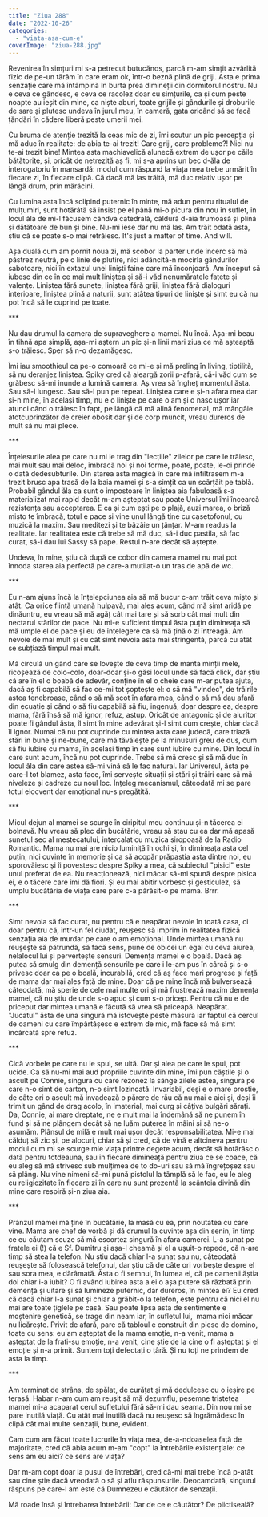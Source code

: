 ```yaml
---
title: "Ziua 288"
date: "2022-10-26"
categories: 
  - "viata-asa-cum-e"
coverImage: "ziua-288.jpg"
---
```


Revenirea în simțuri mi s-a petrecut butucănos, parcă m-am simțit azvârlită fizic de pe-un tărâm în care eram ok, într-o beznă plină de griji. Asta e prima senzație care mă întâmpină în burta prea dimineții din dormitorul nostru. Nu e ceva ce gândesc, e ceva ce racolez doar cu simțurile, ca și cum peste noapte au ieșit din mine, ca niște aburi, toate grijile și gândurile și droburile de sare și plutesc undeva în jurul meu, în cameră, gata oricând să se facă țăndări în cădere liberă peste umerii mei.

Cu bruma de atenție trezită la ceas mic de zi, îmi scutur un pic percepția și mă aduc în realitate: de abia te-ai trezit! Care griji, care probleme?! Nici nu te-ai trezit bine! Mintea asta machiavelică alunecă extrem de ușor pe căile bătătorite, și, oricât de netrezită aș fi, mi s-a aprins un bec d-ăla de interogatoriu în mansardă: modul cum răspund la viața mea trebe urmărit în fiecare zi, în fiecare clipă. Că dacă mă las trăită, mă duc relativ ușor pe lângă drum, prin mărăcini.

Cu lumina asta încă sclipind puternic în minte, mă adun pentru ritualul de mulțumiri, sunt hotărâtă să insist pe el până mi-o picura din nou în suflet, în locul ăla de mi-l făcusem cândva catedrală, căldură d-aia frumoasă și plină și dătătoare de bun și bine. Nu-mi iese dar nu mă las. Am trăit odată asta, știu că se poate s-o mai retrăiesc. It's just a matter of time. And will.

Așa duală cum am pornit noua zi, mă scobor la parter unde încerc să mă păstrez neutră, pe o linie de plutire, nici adâncită-n mocirla gândurilor sabotoare, nici în extazul unei liniști faine care mă înconjoară. Am început să iubesc din ce în ce mai mult liniștea și să-i văd nenumăratele fațete și valențe. Liniștea fără sunete, liniștea fără griji, liniștea fără dialoguri interioare, liniștea plină a naturii, sunt atâtea tipuri de liniște și simt eu că nu pot încă să le cuprind pe toate.

\*\*\*

Nu dau drumul la camera de supraveghere a mamei. Nu încă. Așa-mi beau în tihnă apa simplă, așa-mi aștern un pic și-n linii mari ziua ce mă așteaptă s-o trăiesc. Sper să n-o dezamăgesc.

Îmi iau smoothieul ca pe-o comoară ce mi-e și mă preling în living, tiptilită, să nu deranjez liniștea. Spiky cred că aleargă zorii p-afară, că-i văd cum se grăbesc să-mi inunde a lumină camera. Aș vrea să îngheț momentul ăsta. Sau să-l lungesc. Sau să-l pun pe repeat. Liniștea care e și-n afara mea dar și-n mine, în același timp, nu e o liniște pe care o am și o nasc ușor iar atunci când o trăiesc în fapt, pe lângă că mă alină fenomenal, mă mângâie atotcuprinzător de creier obosit dar și de corp muncit, vreau dureros de mult să nu mai plece. 

\*\*\*

Înțelesurile alea pe care nu mi le trag din "lecțiile" zilelor pe care le trăiesc, mai mult sau mai deloc, îmbracă noi și noi forme, poate, poate, le-oi prinde o dată dedesubturile. Din starea asta magică în care mă infiltrasem m-a trezit brusc apa trasă de la baia mamei și s-a simțit ca un scârțâit pe tablă. Probabil gândul ăla ca sunt o impostoare în liniștea aia fabuloasă s-a materializat mai rapid decât m-am așteptat sau poate Universul îmi încearcă rezistența sau acceptarea. E ca și cum ești pe o plajă, auzi marea, o briză mișto te îmbracă, totul e pace și vine unul lângă tine cu casetofonul, cu muzică la maxim. Sau meditezi și te bâzâie un țânțar. M-am readus la realitate. Iar realitatea este că trebe să mă duc, să-i duc pastila, să fac curat, să-i dau lui Sassy să pape. Restul n-are decât să aștepte.

Undeva, în mine, știu că după ce cobor din camera mamei nu mai pot înnoda starea aia perfectă pe care-a mutilat-o un tras de apă de wc. 

\*\*\*

Eu n-am ajuns încă la înțelepciunea aia să mă bucur c-am trăit ceva mișto și atât. Ca orice ființă umană hulpavă, mai ales acum, când mă simt aridă pe dinăuntru, eu vreau să mă agăț cât mai tare și să sorb cât mai mult din nectarul stărilor de pace. Nu mi-e suficient timpul ăsta puțin dimineața să mă umple el de pace și eu de înțelegere ca să mă țină o zi întreagă. Am nevoie de mai mult și cu cât simt nevoia asta mai stringentă, parcă cu atât se subțiază timpul mai mult.

Mă circulă un gând care se lovește de ceva timp de manta minții mele, ricoșează de colo-colo, doar-doar și-o găsi locul unde să facă click, dar știu că are în el o boabă de adevăr, conține în el o cheie care m-ar putea ajuta, dacă aș fi capabilă să fac ce-mi tot șoptește el: o să mă "vindec", de trăirile astea tenebroase, când o să mă scot în afara mea, când o să mă dau afară din ecuație și când o să fiu capabilă să fiu, ingenuă, doar despre ea, despre mama, fără însă să mă ignor, refuz, astup. Oricât de antagonic și de aiuritor poate fi gândul ăsta, îl simt în mine adevărat și-l simt cum crește, chiar dacă îl ignor. Numai că nu pot cuprinde cu mintea asta care judecă, care triază stări în bune și ne-bune, care mă tăvălește pe la minusuri greu de dus, cum să fiu iubire cu mama, în același timp în care sunt iubire cu mine. Din locul în care sunt acum, încă nu pot cuprinde. Trebe să mă cresc și să mă duc în locul ăla din care astea să-mi vină să le fac natural. Iar Universul, ăsta pe care-l tot blamez, asta face, îmi servește situații și stări și trăiri care să mă niveleze și cadreze cu noul loc. Înțeleg mecanismul, câteodată mi se pare totul elocvent dar emoțional nu-s pregătită. 

\*\*\*

Micul dejun al mamei se scurge în ciripitul meu continuu și-n tăcerea ei bolnavă. Nu vreau să plec din bucătărie, vreau să stau cu ea dar mă apasă sunetul sec al mestecatului, intercalat cu muzica siropoasă de la Radio Romantic. Mama nu mai are nicio luminiță în ochi și, în dimineața asta cel puțin, nici cuvinte în memorie și ca să acopăr prăpastia asta dintre noi, eu sporovăiesc și îi povestesc despre Spiky a mea, că subiectul "pisici" este unul preferat de ea. Nu reacționează, nici măcar să-mi spună despre pisica ei, e o tăcere care îmi dă fiori. Și eu mai abitir vorbesc și gesticulez, să umplu bucătăria de viața care pare c-a părăsit-o pe mama. Brrr.

\*\*\*

Simt nevoia să fac curat, nu pentru că e neapărat nevoie în toată casa, ci doar pentru că, într-un fel ciudat, reușesc să imprim în realitatea fizică senzația aia de murdar pe care o am emoțional. Unde mintea umană nu reușește să pătrundă, să facă sens, pune de obicei un egal cu ceva aiurea, nelalocul lui și pervertește sensuri. Demența mamei e o boală. Dacă aș putea să smulg din demență sensurile pe care i le-am pus în cârcă și s-o privesc doar ca pe o boală, incurabilă, cred că aș face mari progrese și față de mama dar mai ales față de mine. Doar că pe mine încă mă bulversează câteodată, mă sperie de cele mai multe ori și mă frustrează maxim demența mamei, că nu știu de unde s-o apuc și cum s-o pricep. Pentru că nu e de priceput dar mintea umană e făcută să vrea să priceapă. Neapărat. "Jucatul" ăsta de una singură mă istovește peste măsură iar faptul că cercul de oameni cu care împărtășesc e extrem de mic, mă face să mă simt încărcată spre refuz. 

\*\*\*

Cică vorbele pe care nu le spui, se uită. Dar și alea pe care le spui, pot ucide. Ca să nu-mi mai aud propriile cuvinte din mine, îmi pun căștile și o ascult pe Connie, singura cu care rezonez la sânge zilele astea, singura pe care n-o simt de carton, n-o simt lozincată. Invariabil, deși e o mare prostie, de câte ori o ascult mă invadează o părere de rău că nu mai e aici și, deși îi trimit un gând de drag acolo, în imaterial, mai curg și câțiva bulgări sărați. Da, Connie, ai mare dreptate, ne e mult mai la îndemână să ne punem în fund și să ne plângem decât să ne luăm puterea în mâini și să ne-o asumăm. Plânsul de milă e mult mai ușor decât responsabilitatea. Mi-e mai călduț să zic și, pe alocuri, chiar să și cred, că de vină e altcineva pentru modul cum mi se scurge mie viața printre degete acum, decât să hotărăsc o dată pentru totdeauna, sau în fiecare dimineață pentru ziua ce se coace, că eu aleg să mă strivesc sub mulțimea de to do-uri sau să mă îngrețoșez sau să plâng. Nu vine nimeni să-mi pună pistolul la tâmplă să le fac, eu le aleg cu religiozitate în fiecare zi în care nu sunt prezentă la scânteia divină din mine care respiră și-n ziua aia.

\*\*\*

Prânzul mamei mă ține în bucătărie, la masă cu ea, prin noutatea cu care vine. Mama are chef de vorbă și dă drumul la cuvinte așa din senin, în timp ce eu căutam scuze să mă escortez singură în afara camerei. L-a sunat pe fratele ei (!) că e Sf. Dumitru și așa-l cheamă și el a ușuit-o repede, că n-are timp să stea la telefon. Nu știu dacă chiar l-a sunat sau nu, câteodată reușește să folosească telefonul, dar știu că de câte ori vorbește despre el sau sora mea, e dărâmată. Ăsta o fi semnul, în lumea ei, că pe oamenii ăștia doi chiar i-a iubit? O fi având iubirea asta a ei o așa putere să răzbată prin demență și uitare și să lumineze puternic, dar dureros, în mintea ei? Eu cred că dacă chiar l-a sunat și chiar a grăbit-o la telefon, este pentru că nici el nu mai are toate țiglele pe casă. Sau poate lipsa asta de sentimente e moștenire genetică, se trage din neam iar, în sufletul lui,  mama nici măcar nu licărește. Privit de afară, pare că tabloul e construit din piese de domino, toate cu sens: eu am așteptat de la mama emoție, n-a venit, mama a așteptat de la frati-su emoție, n-a venit, cine știe de la cine o fi așteptat și el emoție și n-a primit. Suntem toți defectați o țâră. Și nu toți ne prindem de asta la timp.

\*\*\*

Am terminat de strâns, de spălat, de curățat și mă dedulcesc cu o ieșire pe terasă. Habar n-am cum am reușit să mă dezumflu, pesemne tristețea mamei mi-a acaparat cerul sufletului fără să-mi dau seama. Din nou mi se pare inutilă viață. Cu atât mai inutilă dacă nu reușesc să îngrămădesc în clipă cât mai multe senzații, bune, evident.

Cam cum am făcut toate lucrurile în viața mea, de-a-ndoaselea față de majoritate, cred că abia acum m-am "copt" la întrebările existențiale: ce sens am eu aici? ce sens are viața?

Dar m-am copt doar la pusul de întrebări, cred că-mi mai trebe încă p-atât sau cine știe dacă vreodată o să și aflu răspunsurile. Deocamdată, singurul răspuns pe care-l am este că Dumnezeu e căutător de senzații. 

Mă roade însă și întrebarea întrebării: Dar de ce e căutător? De plictiseală?
